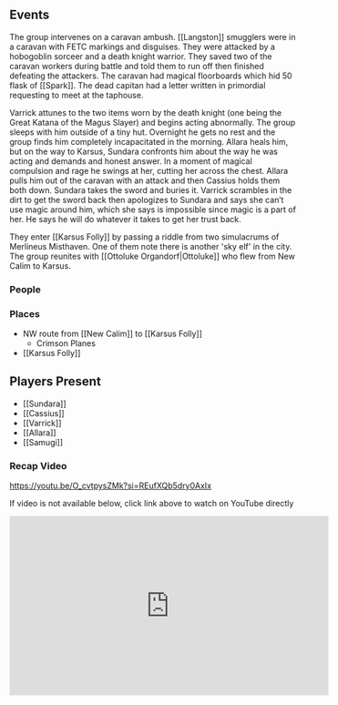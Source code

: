 ## Events
The group intervenes on a caravan ambush. [[Langston]] smugglers were in a caravan with FETC markings and disguises. They were attacked by a hobogoblin sorceer and a death knight warrior. They saved two of the caravan workers during battle and told them to run off then finished defeating the attackers. The caravan had magical floorboards which hid 50 flask of [[Spark]]. The dead capitan had a letter written in primordial requesting to meet at the taphouse. 

Varrick attunes to the two items worn by the death knight (one being the Great Katana of the Magus Slayer) and begins acting abnormally. The group sleeps with him outside of a tiny hut. Overnight he gets no rest and the group finds him completely incapacitated in the morning. Allara heals him, but on the way to Karsus, Sundara confronts him about the way he was acting and demands and honest answer. In a moment of magical compulsion and rage he swings at her, cutting her across the chest. Allara pulls him out of the caravan with an attack and then Cassius holds them both down. Sundara takes the sword and buries it. Varrick scrambles in the dirt to get the sword back then apologizes to Sundara and says she can’t use magic around him, which she says is impossible since magic is a part of her. He says he will do whatever it takes to get her trust back.

They enter [[Karsus Folly]] by passing a riddle from two simulacrums of Merlineus Misthaven. One of them note there is another 'sky elf' in the city. The group reunites with [[Ottoluke Organdorf|Ottoluke]] who flew from New Calim to Karsus.

### People


### Places 
- NW route from [[New Calim]] to [[Karsus Folly]]
	- Crimson Planes
- [[Karsus Folly]] 

## Players Present
- [[Sundara]] 
- [[Cassius]] 
- [[Varrick]] 
- [[Allara]] 
- [[Samugi]] 

### Recap Video

https://youtu.be/O_cvtpysZMk?si=REufXQb5dry0AxIx

If video is not available below, click link above to watch on YouTube directly

<iframe width="560" height="315" src="https://www.youtube.com/embed/O_cvtpysZMk?si=HnugX8h3tzOcR6kt" title="YouTube video player" frameborder="0" allow="accelerometer; autoplay; clipboard-write; encrypted-media; gyroscope; picture-in-picture; web-share" referrerpolicy="strict-origin-when-cross-origin" allowfullscreen></iframe>

